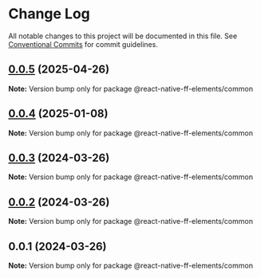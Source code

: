 # Change Log

All notable changes to this project will be documented in this file.
See [Conventional Commits](https://conventionalcommits.org) for commit guidelines.

## [0.0.5](https://github.com/formfree/react-native-ff-elements/compare/@react-native-ff-elements/common@0.0.4...@react-native-ff-elements/common@0.0.5) (2025-04-26)

**Note:** Version bump only for package @react-native-ff-elements/common

## [0.0.4](https://github.com/formfree/react-native-ff-elements/compare/@react-native-ff-elements/common@0.0.3...@react-native-ff-elements/common@0.0.4) (2025-01-08)

**Note:** Version bump only for package @react-native-ff-elements/common

## [0.0.3](https://github.com/formfree/react-native-ff-elements/compare/@react-native-ff-elements/common@0.0.2...@react-native-ff-elements/common@0.0.3) (2024-03-26)

**Note:** Version bump only for package @react-native-ff-elements/common

## [0.0.2](https://github.com/formfree/react-native-ff-elements/compare/@react-native-ff-elements/common@0.0.1...@react-native-ff-elements/common@0.0.2) (2024-03-26)

**Note:** Version bump only for package @react-native-ff-elements/common

## 0.0.1 (2024-03-26)

**Note:** Version bump only for package @react-native-ff-elements/common
